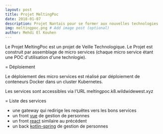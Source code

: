 ```yaml
---
layout: post
title: Projet MeltingPoc
date: 2018-01-07
description: Projet Nantais pour se former aux nouvelles technologies
img: meltingpoc.png # Add image post (optional)
author: Mehdi El Kouhen
---
```


Le Projet MeltingPoc est un projet de Veille Technologique. Le Projet est construit par assemblage de micro services (chaque micro service étant une POC d'utilisation d'une technlogie).

= Déploiement 

Le déploiement des micro services est réalisé par déploiement de conteneurs Docker dans un cluster Kubernetes.

Les services sont accessibles via l'URL meltingpoc.k8.wildwidewest.xyz

= Liste des services

* une gateway qui redirige les requêtes vers les bons services
* un front [vue](https://meltingpoc.k8.wildwidewest.xyz/gestion-personnes-vue/) de gestion de personnes
* un front [react](https://meltingpoc.k8.wildwidewest.xyz/gestion-personnes-vue/) similaire au précédent
* un back [kotlin-spring](api-personnes) de gestion de personnes
